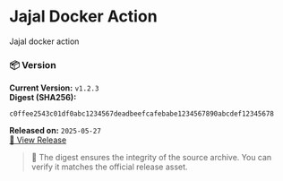 # Jajal Docker Action

Jajal docker action

### 📦 Version
**Current Version:** `v1.2.3`  
**Digest (SHA256):**
```
c0ffee2543c01df0abc1234567deadbeefcafebabe1234567890abcdef12345678
```
**Released on:** `2025-05-27`  
[🔗 View Release](https://github.com/your-user/your-repo/releases/tag/v1.2.3)
> 🔐 The digest ensures the integrity of the source archive. You can verify it matches the official release asset.
